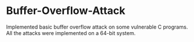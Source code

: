 # Buffer-Overflow-Attack

Implemented basic buffer overflow attack on some vulnerable C programs. All the attacks were implemented on a 64-bit system. 
